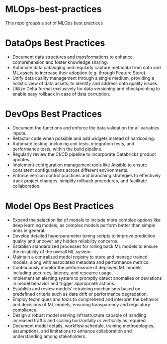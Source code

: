 # MLOps-best-practices
This repo groups a set of MLOps best practices

# DataOps Best Practices

- Document data structures and transformations to enhance comprehension and foster knowledge sharing.
- Automate data cataloging and regularly capture metadata from data and ML assets to increase their adoption (e.g. through Feature Store).
- Unify data quality management through a single medium, providing a holistic view of data assets, to identify and address data quality issues.
- Utilize Delta format exclusively for data versioning and checkpointing to enable easy rollback in case of data corruption.

# DevOps Best Practices

- Document the functions and enforce the data validation for all variables inputs.
- Refactor code when possible and add widgets instead of hardcoding.
- Automate testing, including unit tests, integration tests, and performance tests, within the build pipeline.
- Regularly review the CI/CD pipeline to incorporate Databricks product updates.
- Implement configuration management tools like Ansible to ensure consistent configurations across different environments.
- Enforce version control practices and branching strategies to effectively track project changes, simplify rollback procedures, and facilitate collaboration.

# Model Ops Best Practices

- Expand the selection list of models to include more complex options like deep learning models, as complex models perform better than simple ones in general.
- Develop detailed hyperparameter tuning scripts to improve prediction quality and uncover any hidden reliability concerns.
- Establish standardized processes for rolling back ML models to ensure the reliability of the overall ML system.
- Maintain a centralized model registry to store and manage trained models, along with associated metadata and performance metrics.
- Continuously monitor the performance of deployed ML models, including accuracy, latency, and resource usage.
- Implement an alerting system to promptly detect anomalies or deviations in model behavior and trigger appropriate actions.
- Establish and review models' retraining mechanisms based on predefined criteria such as data drift or performance degradation.
- Employ techniques and tools to comprehend and interpret the behavior and decisions of ML models, ensuring transparency and regulatory compliance.
- Design a robust model serving infrastructure capable of handling increased traffic and scaling horizontally or vertically as required.
- Document model details, workflow schedule, training methodologies, assumptions, and limitations to enhance collaboration and understanding among stakeholders.

